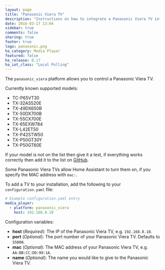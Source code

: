 ```yaml
---
layout: page
title: "Panasonic Viera TV"
description: "Instructions on how to integrate a Panasonic Viera TV into Home Assistant."
date: 2016-03-17 13:04
sidebar: true
comments: false
sharing: true
footer: true
logo: panasonic.png
ha_category: Media Player
featured: false
ha_release: 0.17
ha_iot_class: "Local Polling"
---
```


The `panasonic_viera` platform allows you to control a Panasonic Viera TV.

Currently known supported models:

- TC-P65VT30
- TX-32AS520E
- TX-49DX650B
- TX-50DX700B
- TX-55CX700E
- TX-65EXW784
- TX-L42ET50
- TX-P42STW50
- TX-P50GT30Y
- TX-P50GT60E

If your model is not on the list then give it a test, if everything works correctly then add it to the list on [GitHub](https://github.com/home-assistant/home-assistant.io).

Some Panasonic Viera TVs allow Home Assistant to turn them on, if you specify the MAC address with `mac:`.

To add a TV to your installation, add the following to your `configuration.yaml` file:

```yaml
# Example configuration.yaml entry
media_player:
  - platform: panasonic_viera
    host: 192.168.0.10
```

Configuration variables:

- **host** (*Required*): The IP of the Panasonic Viera TV, e.g. `192.168.0.10`.
- **port** (*Optional*): The port number of your Panasonic Viera TV. Defaults to `55000`.
- **mac** (*Optional*): The MAC address of your Panasonic Viera TV, e.g. `AA:BB:CC:DD:99:1A`.
- **name** (*Optional*): The name you would like to give to the Panasonic Viera TV.
